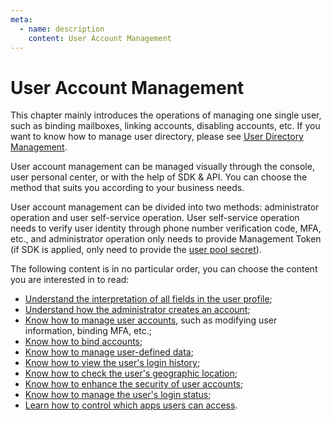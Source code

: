 ```yaml
---
meta:
  - name: description
    content: User Account Management 
---
```


# User Account Management 

<LastUpdated/>

This chapter mainly introduces the operations of managing one single user, such as binding mailboxes, linking accounts, disabling accounts, etc. If you want to know how to manage user directory, please see [User Directory Management](../users/README.md).

User account management can be managed visually through the console, user personal center, or with the help of SDK & API. You can choose the method that suits you according to your business needs.

User account management can be divided into two methods: administrator operation and user self-service operation. User self-service operation needs to verify user identity through phone number verification code, MFA, etc., and administrator operation only needs to provide Management Token (if SDK is applied, only need to provide the [user pool secret](/guides/faqs/get-userpool-id-and-secret.md)).

The following content is in no particular order, you can choose the content you are interested in to read:

- [Understand the interpretation of all fields in the user profile](./user-profile.md);
- [Understand how the administrator creates an account](./create-user/);
- [Know how to manage user accounts](./manage-profile.md), such as modifying user information, binding MFA, etc.;<!-- - [了解如何给用户添加角色、分配权限](./role-and-permission.md)； -->
- [Know how to bind accounts](./bind-social-account.md);
- [Know how to manage user-defined data](/guides/users/user-defined-field/);
- [Know how to view the user's login history](./login-history.md);
- [Know how to check the user's geographic location](./geo.md);
- [Know how to enhance the security of user accounts](./security.md);
- [Know how to manage the user's login status](./login-state.md);
- [Learn how to control which apps users can access](./application-access.md).
